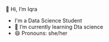 👋 Hi, I’m Iqra
- I'm a Data Science Student 
- 🌱 I’m currently learning Dta science
- 😄 Pronouns: she/her
<!---
- 📫 How to reach me ...
- ⚡ Fun fact: ...
--->
<!---
Iqra077/Iqra077 is a ✨ special ✨ repository because its `README.md` (this file) appears on your GitHub profile.
You can click the Preview link to take a look at your changes.
--->

